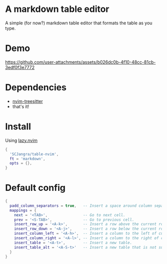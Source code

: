 # A markdown table editor
A simple (for now?) markdown table editor that formats the table as you type.

# Demo
https://github.com/user-attachments/assets/b026dc0b-4f10-48cc-81cb-3edf0f3e7772

# Dependencies
- [nvim-treesitter](https://github.com/nvim-treesitter/nvim-treesitter)
- that's it!

# Install

Using [lazy.nvim](https://github.com/folke/lazy.nvim)
```lua
{
  'SCJangra/table-nvim',
  ft = 'markdown',
  opts = {},
}
```

# Default config
```lua
{
  padd_column_separators = true,   -- Insert a space around column separators.
  mappings = {
    next = '<TAB>',                -- Go to next cell.
    prev = '<S-TAB>',              -- Go to previous cell.
    insert_row_up = '<A-k>',       -- Insert a row above the current row.
    insert_row_down = '<A-j>',     -- Insert a row below the current row.
    insert_column_left = '<A-h>',  -- Insert a column to the left of current column.
    insert_column_right = '<A-l>', -- Insert a column to the right of current column.
    insert_table = '<A-t>',        -- Insert a new table.
    insert_table_alt = '<A-S-t>'   -- Insert a new table that is not surrounded by pipes.
  }
}
```
